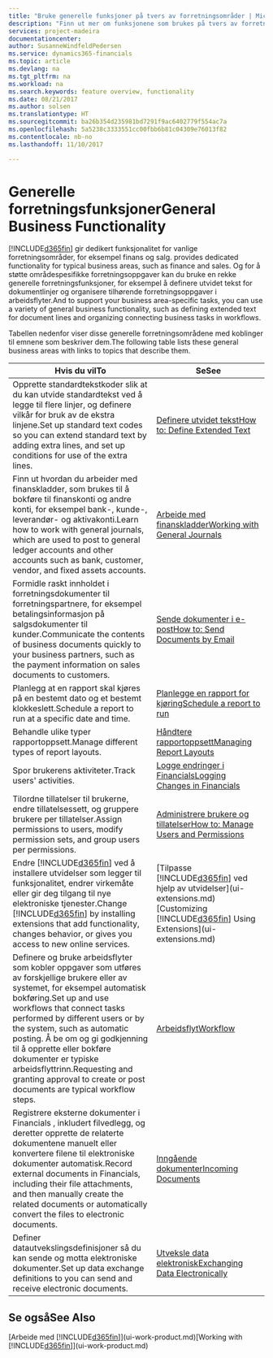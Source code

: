 ```yaml
---
title: "Bruke generelle funksjoner på tvers av forretningsområder | Microsoft-dokumentasjon"
description: "Finn ut mer om funksjonene som brukes på tvers av forretningsområder i Dynamics 365 Business edition."
services: project-madeira
documentationcenter: 
author: SusanneWindfeldPedersen
ms.service: dynamics365-financials
ms.topic: article
ms.devlang: na
ms.tgt_pltfrm: na
ms.workload: na
ms.search.keywords: feature overview, functionality
ms.date: 08/21/2017
ms.author: solsen
ms.translationtype: HT
ms.sourcegitcommit: ba26b354d235981bd7291f9ac6402779f554ac7a
ms.openlocfilehash: 5a5238c3333551cc00fbb6b81c04309e76013f82
ms.contentlocale: nb-no
ms.lasthandoff: 11/10/2017

---
```

# <a name="general-business-functionality"></a><span data-ttu-id="2782e-103">Generelle forretningsfunksjoner</span><span class="sxs-lookup"><span data-stu-id="2782e-103">General Business Functionality</span></span>
[!INCLUDE[d365fin](includes/d365fin_md.md)]<span data-ttu-id="2782e-104"> gir dedikert funksjonalitet for vanlige forretningsområder, for eksempel finans og salg.</span><span class="sxs-lookup"><span data-stu-id="2782e-104"> provides dedicated functionality for typical business areas, such as finance and sales.</span></span> <span data-ttu-id="2782e-105">Og for å støtte områdespesifikke forretningsoppgaver kan du bruke en rekke generelle forretningsfunksjoner, for eksempel å definere utvidet tekst for dokumentlinjer og organisere tilhørende forretningsoppgaver i arbeidsflyter.</span><span class="sxs-lookup"><span data-stu-id="2782e-105">And to support your business area-specific tasks, you can use a variety of general business functionality, such as defining extended text for document lines and organizing connecting business tasks in workflows.</span></span>

<span data-ttu-id="2782e-106">Tabellen nedenfor viser disse generelle forretningsområdene med koblinger til emnene som beskriver dem.</span><span class="sxs-lookup"><span data-stu-id="2782e-106">The following table lists these general business areas with links to topics that describe them.</span></span>

| <span data-ttu-id="2782e-107">Hvis du vil</span><span class="sxs-lookup"><span data-stu-id="2782e-107">To</span></span> | <span data-ttu-id="2782e-108">Se</span><span class="sxs-lookup"><span data-stu-id="2782e-108">See</span></span> |
| --- | --- |
| <span data-ttu-id="2782e-109">Opprette standardtekstkoder slik at du kan utvide standardtekst ved å legge til flere linjer, og definere vilkår for bruk av de ekstra linjene.</span><span class="sxs-lookup"><span data-stu-id="2782e-109">Set up standard text codes so you can extend standard text by adding extra lines, and set up conditions for use of the extra lines.</span></span> |[<span data-ttu-id="2782e-110">Definere utvidet tekst</span><span class="sxs-lookup"><span data-stu-id="2782e-110">How to: Define Extended Text</span></span>](ui-how-define-ext-text.md) |
| <span data-ttu-id="2782e-111">Finn ut hvordan du arbeider med finanskladder, som brukes til å bokføre til finanskonti og andre konti, for eksempel bank-, kunde-, leverandør- og aktivakonti.</span><span class="sxs-lookup"><span data-stu-id="2782e-111">Learn how to work with general journals, which are used to post to general ledger accounts and other accounts such as bank, customer, vendor, and fixed assets accounts.</span></span> |[<span data-ttu-id="2782e-112">Arbeide med finanskladder</span><span class="sxs-lookup"><span data-stu-id="2782e-112">Working with General Journals</span></span>](ui-work-general-journals.md) |
| <span data-ttu-id="2782e-113">Formidle raskt innholdet i forretningsdokumenter til forretningspartnere, for eksempel betalingsinformasjon på salgsdokumenter til kunder.</span><span class="sxs-lookup"><span data-stu-id="2782e-113">Communicate the contents of business documents quickly to your business partners, such as the payment information on sales documents to customers.</span></span> |[<span data-ttu-id="2782e-114">Sende dokumenter i e-post</span><span class="sxs-lookup"><span data-stu-id="2782e-114">How to: Send Documents by Email</span></span>](ui-how-send-documents-email.md) |
| <span data-ttu-id="2782e-115">Planlegg at en rapport skal kjøres på en bestemt dato og et bestemt klokkeslett.</span><span class="sxs-lookup"><span data-stu-id="2782e-115">Schedule a report to run at a specific date and time.</span></span> |[<span data-ttu-id="2782e-116">Planlegge en rapport for kjøring</span><span class="sxs-lookup"><span data-stu-id="2782e-116">Schedule a report to run</span></span>](ui-work-report.md#ScheduleReport) |
| <span data-ttu-id="2782e-117">Behandle ulike typer rapportoppsett.</span><span class="sxs-lookup"><span data-stu-id="2782e-117">Manage different types of report layouts.</span></span> |[<span data-ttu-id="2782e-118">Håndtere rapportoppsett</span><span class="sxs-lookup"><span data-stu-id="2782e-118">Managing Report Layouts</span></span>](ui-manage-report-layouts.md) |
| <span data-ttu-id="2782e-119">Spor brukerens aktiviteter.</span><span class="sxs-lookup"><span data-stu-id="2782e-119">Track users' activities.</span></span>|[<span data-ttu-id="2782e-120">Logge endringer i Financials</span><span class="sxs-lookup"><span data-stu-id="2782e-120">Logging Changes in Financials</span></span>](across-log-changes.md)|
|<span data-ttu-id="2782e-121">Tilordne tillatelser til brukerne, endre tillatelsessett, og gruppere brukere per tillatelser.</span><span class="sxs-lookup"><span data-stu-id="2782e-121">Assign permissions to users, modify permission sets, and group users per permissions.</span></span>|[<span data-ttu-id="2782e-122">Administrere brukere og tillatelser</span><span class="sxs-lookup"><span data-stu-id="2782e-122">How to: Manage Users and Permissions</span></span>](ui-how-users-permissions.md)|
| <span data-ttu-id="2782e-123">Endre [!INCLUDE[d365fin](includes/d365fin_md.md)] ved å installere utvidelser som legger til funksjonalitet, endrer virkemåte eller gir deg tilgang til nye elektroniske tjenester.</span><span class="sxs-lookup"><span data-stu-id="2782e-123">Change [!INCLUDE[d365fin](includes/d365fin_md.md)] by installing extensions that add functionality, changes behavior, or gives you access to new online services.</span></span> |<span data-ttu-id="2782e-124">[Tilpasse [!INCLUDE[d365fin](includes/d365fin_md.md)] ved hjelp av utvidelser](ui-extensions.md)</span><span class="sxs-lookup"><span data-stu-id="2782e-124">[Customizing [!INCLUDE[d365fin](includes/d365fin_md.md)] Using Extensions](ui-extensions.md)</span></span> |
|<span data-ttu-id="2782e-125">Definere og bruke arbeidsflyter som kobler oppgaver som utføres av forskjellige brukere eller av systemet, for eksempel automatisk bokføring.</span><span class="sxs-lookup"><span data-stu-id="2782e-125">Set up and use workflows that connect tasks performed by different users or by the system, such as automatic posting.</span></span> <span data-ttu-id="2782e-126">Å be om og gi godkjenning til å opprette eller bokføre dokumenter er typiske arbeidsflyttrinn.</span><span class="sxs-lookup"><span data-stu-id="2782e-126">Requesting and granting approval to create or post documents are typical workflow steps.</span></span>|[<span data-ttu-id="2782e-127">Arbeidsflyt</span><span class="sxs-lookup"><span data-stu-id="2782e-127">Workflow</span></span>](across-workflow.md)|
|<span data-ttu-id="2782e-128">Registrere eksterne dokumenter i Financials , inkludert filvedlegg, og deretter opprette de relaterte dokumentene manuelt eller konvertere filene til elektroniske dokumenter automatisk.</span><span class="sxs-lookup"><span data-stu-id="2782e-128">Record external documents in Financials, including their file attachments, and then manually create the related documents or automatically convert the files to electronic documents.</span></span>|[<span data-ttu-id="2782e-129">Inngående dokumenter</span><span class="sxs-lookup"><span data-stu-id="2782e-129">Incoming Documents</span></span>](across-income-documents.md)|
| <span data-ttu-id="2782e-130">Definer datautvekslingsdefinisjoner så du kan sende og motta elektroniske dokumenter.</span><span class="sxs-lookup"><span data-stu-id="2782e-130">Set up data exchange definitions to you can send and receive electronic documents.</span></span> |[<span data-ttu-id="2782e-131">Utveksle data elektronisk</span><span class="sxs-lookup"><span data-stu-id="2782e-131">Exchanging Data Electronically</span></span>](across-data-exchange.md) |

## <a name="see-also"></a><span data-ttu-id="2782e-132">Se også</span><span class="sxs-lookup"><span data-stu-id="2782e-132">See Also</span></span>
<span data-ttu-id="2782e-133">[Arbeide med [!INCLUDE[d365fin](includes/d365fin_md.md)]](ui-work-product.md)</span><span class="sxs-lookup"><span data-stu-id="2782e-133">[Working with [!INCLUDE[d365fin](includes/d365fin_md.md)]](ui-work-product.md)</span></span>

